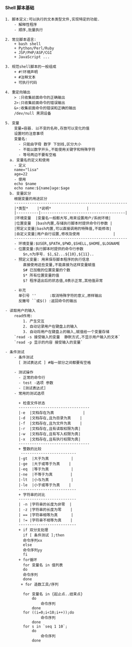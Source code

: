 #### Shell 脚本基础
	

	1. 脚本定义:可以执行的文本类型文件,实现特定的功能.
		- 解释性程序
		- 顺序,批量执行

	2. 常见脚本语言:
		+ bash shell
		+ Python/Perl/Ruby
		+ JSP/PHP/ASP/CGI
		+ JavaScript ...	

	3. 规范shell脚本的一般组成
		+ #!环境声明
		+ #注释文本
		+ 可执行代码
	
	4. 重定向输出
		> :只收集前面命令的正确输出
		2>:只收集前面命令的错误输出
		&>:收集前面命令的错误和正确的输出
		/dev/null 黑洞设备
	
	5. 变量
		变量=容器. 以不变的名称,存放可以变化的值
		设置时的注意事项
		变量名:
		  - 只能由字母 数字 下划线,区分大小
		  - 不能以数字开头,不能使用关键字和特殊字符
		  - 等号两边不要有空格
	  a. 变量名的定义和使用
		- 定义
		name="lisa"
		age=22
		- 使用
		echo $name
		echo name:${name}age:$age
	  b. 变量区分
		根据变量的用途区分
		---------------------------------------------------
		|*类型*    |*说明*				  |
		|----------|--------------------------------------|
		|环境变量  |变量名一般都大写,用来设置用户/系统环境|
		|位置变量  |bash内置,存储执行脚本时提供命令行参数 |
		|预定义变量|bash内置,可以直接调用的特殊值,不能修改|
		|自定义变量|用户自行设置,修改及使用               |
		---------------------------------------------------	
	  	- 环境变量:$USER,$PATH,$PWD,$SHELL,$HOME,$LOGNAME
		- 位置变量:执行脚本时提供的命令行参数
			$n,n为序号. $1,$2...${10},${11}..
		- 预定义变量: 用来保存脚本程序的执行信息
			直接使用这些变量,不能直接为这样变量赋值
			$# 已加载的位置变量的个数
			$* 所有位置变量的值
			$? 程序退出后的状态值,0表示正常,其他值异常

		- 补充
		  单引号 ''      :取消特殊字符的意义,原样输出
		  反撇号 ``或$() :返回命令的输出
		
	- 读取用户的输入
		read作用:
			1. 产生交互
			2. 自动记录用户在键盘上的输入
			3. 自动将用户在键盘上的输入,赋值给一个变量存储
		`read -s 接受输入的变量  静默方式,不显示用户输入的文本`
		`read -p 显示的内容 接受输入的变量`

	- 条件测试
		- 条件测试
		  [ 测试表达式 ] #每一部分之间都要有空格

		- 测试操作
		  - 正常的命令行
		  - test -选项 参数
		  - [测试表达式]
		- 常用的测试选项

		  + 检查文件状态
		  --------------------------------
		  |-e  |文档存在为真             |
		  |-d  |文档存在,且为目录为真    |
		  |-f  |文档存在,且为文件为真    |
		  |-r  |文档存在,且有读取权限为真|
		  |-w  |文档存在,且有写入权限为真|
		  |-x  |文档存在,且有执行权限为真|
		  --------------------------------
		  + 整数的比较
		   -------------------------
		  |-gt  |大于为真          |
		  |-ge  |大于或等于为真    |
		  |-eq  |等于为真          |
		  |-ne  |不等于为真        |
		  |-lt  |小与为真          |
		  |-le  |小于或等于为真    |
		  --------------------------
		  + 字符串的对比
		  --------------------------
		  | -n |字符串的长度为非零  |
		  | -z |字符串的长度为零    |
		  | == |字符串相等为真      |
		  | != |字符串不相等为真    |
		  --------------------------
		  + if 双分支处理
		    if [ 条件测试 ];then
			命令序列xx
		    else
			命令序列yy
		    fi		  	
		  + for循环
		    for 变量名 in 值列表
			do
			命令序列
			done
		   + for 造数工具/序列
		    	
			for 变量名 in {起止点..结束点}
				do
					命令序列
				done
			for ((i=0;i<10;i++));do
					命令序列
				done
			for s in `seq 1 10`;
				do
					命令序列
				done


